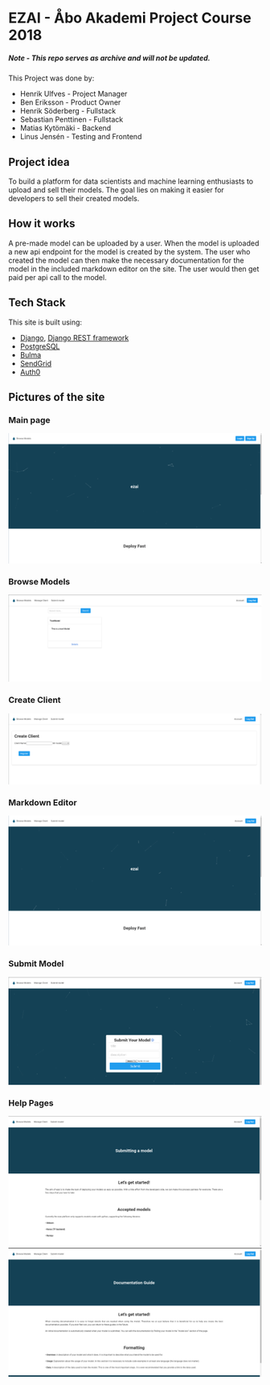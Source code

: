# EZAI - Åbo Akademi Project Course 2018

##### Note - This repo serves as archive and will not be updated.

This Project was done by:

- Henrik Ulfves - Project Manager
- Ben Eriksson - Product Owner
- Henrik Söderberg - Fullstack
- Sebastian Penttinen - Fullstack
- Matias Kytömäki - Backend
- Linus Jensén - Testing and Frontend

## Project idea

To build a platform for data scientists and machine learning enthusiasts to upload and sell their models.
The goal lies on making it easier for developers to sell their created models.

## How it works

A pre-made model can be uploaded by a user. When the model is uploaded a new api endpoint for the model is created by the system.
The user who created the model can then make the necessary documentation for the model in the included markdown editor on the site.
The user would then get paid per api call to the model.

## Tech Stack

This site is built using:

- [Django](https://www.djangoproject.com/), [Django REST framework](https://www.django-rest-framework.org/)
- [PostgreSQL](https://www.postgresql.org/)
- [Bulma](https://bulma.io/)
- [SendGrid](https://sendgrid.com/)
- [Auth0](https://auth0.com/)

## Pictures of the site

### Main page

![Main-Page](Images/Main-Page.gif)

### Browse Models

![Browse-Models](Images/BrowseModels.png)

### Create Client

![Create-Client](Images/CreateClient.png)

### Markdown Editor

![Markdown-Editor](Images/Markdown.gif)

### Submit Model

![Submit-Model](Images/submit_model.png)

### Help Pages

![Help](Images/help1.png)
![Help](Images/help2.png)
